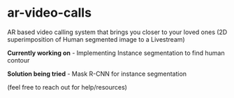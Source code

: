 # ar-video-calls
AR based video calling system that brings you closer to your loved ones
(2D superimposition of Human segmented image to a Livestream)

<b>Currently working on</b> - Implementing Instance segmentation to find human contour

<b>Solution being tried</b> - Mask R-CNN for instance segmentation

(feel free to reach out for help/resources)
